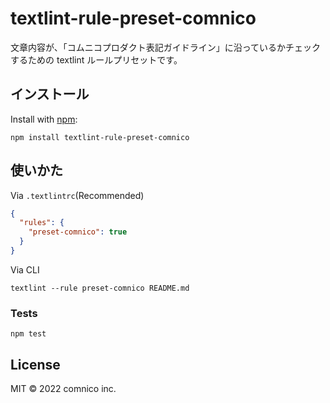 # textlint-rule-preset-comnico

文章内容が、「コムニコプロダクト表記ガイドライン」に沿っているかチェックするための textlint ルールプリセットです。

## インストール

Install with [npm](https://www.npmjs.com/):

    npm install textlint-rule-preset-comnico

## 使いかた

Via `.textlintrc`(Recommended)

```json
{
  "rules": {
    "preset-comnico": true
  }
}
```

Via CLI

```
textlint --rule preset-comnico README.md
```

### Tests

    npm test

## License

MIT © 2022 comnico inc.
